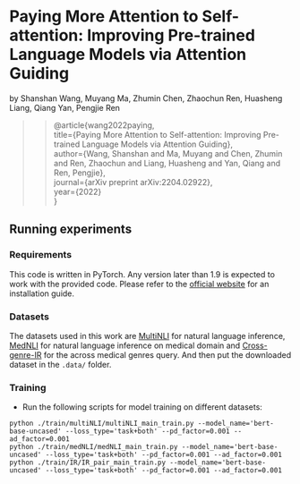 # Paying More Attention to Self-attention: Improving Pre-trained Language Models via Attention Guiding

by Shanshan Wang, Muyang Ma, Zhumin Chen, Zhaochun Ren, Huasheng Liang, Qiang Yan, Pengjie Ren
>>@article{wang2022paying,\
>>  title={Paying More Attention to Self-attention: Improving Pre-trained Language Models via Attention Guiding},\
>>  author={Wang, Shanshan and Ma, Muyang and Chen, Zhumin and Ren, Zhaochun and Liang, Huasheng and Yan, Qiang and Ren, Pengjie},\
>>  journal={arXiv preprint arXiv:2204.02922},\
>>  year={2022}\
>>}


## Running experiments

### Requirements
This code is written in PyTorch. Any version later than 1.9 is expected to work with the provided code. Please refer to the [official website](https://pytorch.org/) for an installation guide.

### Datasets
The datasets used in this work are [MultiNLI](https://cims.nyu.edu/~sbowman/multinli/) for natural language inference, [MedNLI](https://physionet.org/content/mednli/1.0.0/) for natural language inference on medical domain and [Cross-genre-IR](github.com/chzuo/emnlp2020-cross-genre-IR) for the across medical genres query. 
And then put the downloaded dataset in the `.data/` folder.

### Training
+ Run the following scripts for model training on different datasets:

```
python ./train/multiNLI/multiNLI_main_train.py --model_name='bert-base-uncased' --loss_type='task+both' --pd_factor=0.001 --ad_factor=0.001
python ./train/medNLI/medNLI_main_train.py --model_name='bert-base-uncased' --loss_type='task+both' --pd_factor=0.001 --ad_factor=0.001
python ./train/IR/IR_pair_main_train.py --model_name='bert-base-uncased' --loss_type='task+both' --pd_factor=0.001 --ad_factor=0.001
```
